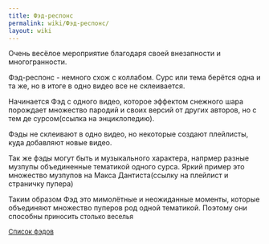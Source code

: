```yaml
---
title: Фэд-респонс
permalink: wiki/Фэд-респонс/
layout: wiki
---
```


Очень весёлое мероприятие благодаря своей внезапности и многогранности.

Фэд-респонс - немного схож с коллабом. Сурс или тема берётся одна и та
же, но в итоге в одно видео все не склеивается.

Начинается Фэд с одного видео, которое эффектом снежного шара порождает
множество пародий и своих версий от других авторов, но с тем де
сурсом(ссылка на энциклопедию). 

Фэды не склеивают в одно видео, но некоторые создают плейлисты, куда
добавляют новые видео.

Так же фэды могут быть и музыкального характера, напрмер разные музпупы
объединенные тематикой одного сурса. Яркий пример это множество музпупов
на Макса Дантиста(ссылку на плейлист и страничку пупера)

Таким образом Фэд это мимолётные и неожиданные моменты, которые
объединяют множество пуперов род одной тематикой. Поэтому они
способны <span style="font-size:13px;">приносить столько веселья</span>

<span style="font-size:13px;">[Список фэдов](Список_фэдов "wikilink")
</span>

